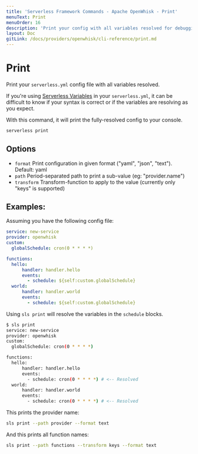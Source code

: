 ```yaml
---
title: 'Serverless Framework Commands - Apache OpenWhisk - Print'
menuText: Print
menuOrder: 16
description: 'Print your config with all variables resolved for debugging'
layout: Doc
gitLink: /docs/providers/openwhisk/cli-reference/print.md
---
```


# Print

Print your `serverless.yml` config file with all variables resolved.

If you're using [Serverless Variables](https://serverless.com/framework/docs/providers/openwhisk/guide/variables/)
in your `serverless.yml`, it can be difficult to know if your syntax is correct
or if the variables are resolving as you expect.

With this command, it will print the fully-resolved config to your console.

```bash
serverless print
```

## Options

- `format` Print configuration in given format ("yaml", "json", "text"). Default: yaml
- `path` Period-separated path to print a sub-value (eg: "provider.name")
- `transform` Transform-function to apply to the value (currently only "keys" is supported)

## Examples:

Assuming you have the following config file:

```yml
service: new-service
provider: openwhisk
custom:
  globalSchedule: cron(0 * * * *)

functions:
  hello:
      handler: handler.hello
      events:
        - schedule: ${self:custom.globalSchedule}
  world:
      handler: handler.world
      events:
        - schedule: ${self:custom.globalSchedule}
```

Using `sls print` will resolve the variables in the `schedule` blocks.

```bash
$ sls print
service: new-service
provider: openwhisk
custom:
  globalSchedule: cron(0 * * * *)

functions:
  hello:
      handler: handler.hello
      events:
        - schedule: cron(0 * * * *) # <-- Resolved
  world:
      handler: handler.world
      events:
        - schedule: cron(0 * * * *) # <-- Resolved
```

This prints the provider name:

```bash
sls print --path provider --format text
```

And this prints all function names:

```bash
sls print --path functions --transform keys --format text
```
